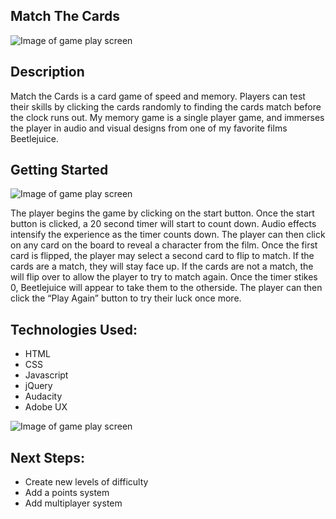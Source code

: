 ## Match The Cards

![Image of game play screen](https://i.imgur.com/En6aAFZ.png)


## Description
Match the Cards is a card game of speed and memory. Players can test their skills by clicking the cards randomly to finding the cards match before the clock runs out. 
My memory game is a single player game, and immerses the player in audio and visual designs from one of my favorite films Beetlejuice.

## Getting Started

![Image of game play screen](https://i.imgur.com/XEOFk1x.png)

The player begins the game by clicking on the start button.
Once the start button is clicked, a 20 second timer will start to count down. 
Audio effects intensify the experience as the timer counts down.
The player can then click on any card on the board to reveal a character from the film.
Once the first card is flipped, the player may select a second card to flip to match.
If the cards are a match, they will stay face up.
If the cards are not a match, the will flip over to allow the player to try to match again.
Once the timer stikes 0, Beetlejuice will appear to take them to the otherside.
The player can then click the “Play Again” button to try their luck once more. 

## Technologies Used:

- HTML
- CSS
- Javascript
- jQuery
- Audacity
- Adobe UX

![Image of game play screen](https://i.imgur.com/s14PmuV.png)
 
## Next Steps:
- Create new levels of difficulty
- Add a points system
- Add multiplayer system

